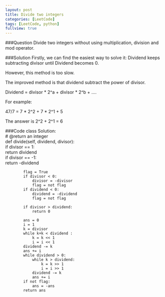 ```yaml
---
layout: post
title: Divide two integers
categories: [LeetCode]
tags: [LeetCode, python]
fullview: true
---
```

###Question
Divide two integers without using multiplication, division and mod operator.

###Solution
Firstly, we can find the easiest way to solve it: Dividend keeps subtracting divisor until Dividend becomes 0.

However, this method is too slow.

The improved method is that dividend subtract the power of divisor.

Dividend = divisor * 2^a + divisor * 2^b + ....

For example:

47/7 = 7 * 2^2 + 7 * 2^1 + 5

The answer is 2^2 + 2^1 = 6

###Code
	class Solution:  
        # @return an integer  
        def divide(self, dividend, divisor):  
            if divisor == 1:  
                return dividend  
            if divisor == -1:  
                return -dividend  
              
            flag = True  
            if divisor < 0:  
                divisor = -divisor  
                flag = not flag  
            if dividend < 0:  
                dividend = -dividend  
                flag = not flag  
                  
            if divisor > dividend:  
                return 0  
                  
            ans = 0  
            i = 1  
            k = divisor  
            while k+k < dividend :  
                k = k << 1  
                i = i << 1  
            dividend -= k  
            ans += i  
            while dividend > 0:  
                while k > dividend:  
                    k = k >> 1  
                    i = i >> 1  
                dividend -= k  
                ans += i  
            if not flag:  
                ans = -ans  
            return ans